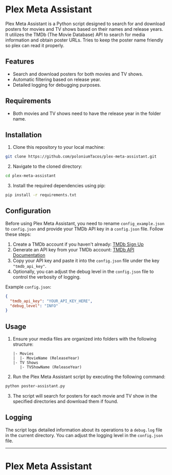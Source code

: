 # Plex Meta Assistant

Plex Meta Assistant is a Python script designed to search for and download posters for movies and TV shows based on their names and release years. It utilizes the TMDb (The Movie Database) API to search for media information and obtain poster URLs. Tries to keep the poster name friendly so plex can read it properly.

## Features

- Search and download posters for both movies and TV shows.
- Automatic filtering based on release year.
- Detailed logging for debugging purposes.

## Requirements

- Both movies and TV shows need to have the release year in the folder name.

## Installation

1. Clone this repository to your local machine:

```bash
git clone https://github.com/poloniumTacos/plex-meta-assistant.git
```

2. Navigate to the cloned directory:

```bash
cd plex-meta-assistant
```

3. Install the required dependencies using pip:

```bash
pip install -r requirements.txt
```

## Configuration

Before using Plex Meta Assistant, you need to rename `config_example.json` to `config.json` and provide your TMDb API key in a `config.json` file. Follow these steps:

1. Create a TMDb account if you haven't already: [TMDb Sign Up](https://www.themoviedb.org/signup)
2. Generate an API key from your TMDb account: [TMDb API Documentation](https://developers.themoviedb.org/3/getting-started/introduction)
3. Copy your API key and paste it into the `config.json` file under the key `"tmdb_api_key"`.
4. Optionally, you can adjust the debug level in the `config.json` file to control the verbosity of logging.

Example `config.json`:

```json
{
  "tmdb_api_key": "YOUR_API_KEY_HERE",
  "debug_level": "INFO"
}
```

## Usage

1. Ensure your media files are organized into folders with the following structure:

   ```
   |- Movies
   |  |- MovieName (ReleaseYear)
   |- TV Shows
      |- TVShowName (ReleaseYear)
   ```

2. Run the Plex Meta Assistant script by executing the following command:

```bash
python poster-assistant.py
```

3. The script will search for posters for each movie and TV show in the specified directories and download them if found.

## Logging

The script logs detailed information about its operations to a `debug.log` file in the current directory. You can adjust the logging level in the `config.json` file.

---

# Plex Meta Assistant

